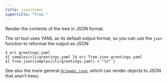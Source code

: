 ```yaml
---
title: json(tree)
supertitle: "Tree."
---
```


Render the contents of the tree in JSON format.

The ori tool uses YAML as its default output format, so you can use the `json` function to reformat the output as JSON:

```console
$ ori greetings.yaml
${ samples/cli/greetings.yaml }$ ori Tree.json greetings.yaml
${ Tree.json(samples/cli/greetings.yaml) + "\n" }
```

See also the more general [`Origami.json`](/builtins/origami/json.html), which can render objects to JSON that aren't trees.
